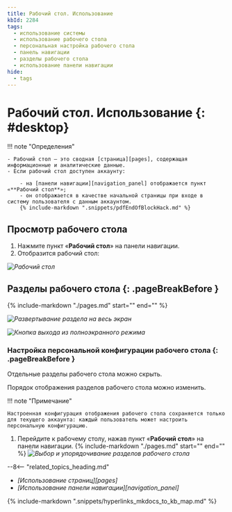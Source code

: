 ```yaml
---
title: Рабочий стол. Использование
kbId: 2284
tags:
  - использование системы
  - использование рабочего стола
  - персональная настройка рабочего стола
  - панель навигации
  - разделы рабочего стола
  - использование панели навигации
hide:
  - tags
---
```


# Рабочий стол. Использование {: #desktop}

!!! note "Определения"

    - Рабочий стол — это сводная [страница][pages], содержащая информационные и аналитические данные.
    - Если рабочий стол доступен аккаунту:

        - на [панели навигации][navigation_panel] отображается пункт «**Рабочий стол**»;
        - он отображается в качестве начальной страницы при входе в систему пользователя с данным аккаунтом.
        {% include-markdown ".snippets/pdfEndOfBlockHack.md" %}

## Просмотр рабочего стола

1. Нажмите пункт «**Рабочий стол**» <i class="fa-light  fa-desktop "></i> на панели навигации.
2. Отобразится рабочий стол:

_![Рабочий стол](desktop.png)_

## Разделы рабочего стола {: .pageBreakBefore }

{%
include-markdown "./pages.md"
start="<!--page-view-expand-collapse-start-->"
end="<!--page-view-expand-collapse-end-->"
%}

_![Развертывание раздела на весь экран](desktop_section_full_screen.png)_

_![Кнопка выхода из полноэкранного режима](desktop_section_full_screen_close.png)_

### Настройка персональной конфигурации рабочего стола {: .pageBreakBefore }

Отдельные разделы рабочего стола можно скрыть.

Порядок отображения разделов рабочего стола можно изменить.

!!! note "Примечание"

    Настроенная конфигурация отображения рабочего стола сохраняется только для текущего аккаунта: каждый пользователь может настроить персональную конфигурацию.

1. Перейдите к рабочему столу, нажав пункт «**Рабочий стол**» на панели навигации.
{%
include-markdown "./pages.md"
start="<!--page-view-config-start-->"
end="<!--page-view-config-end-->"
%}
_![Выбор и упорядочивание разделов рабочего стола](desktop_sections_config.png)_

<div class="relatedTopics" markdown="block">

--8<-- "related_topics_heading.md"

- _[Использование страниц][pages]_
- _[Использование панели навигации][navigation_panel]_

</div>

{%
include-markdown ".snippets/hyperlinks_mkdocs_to_kb_map.md"
%}
